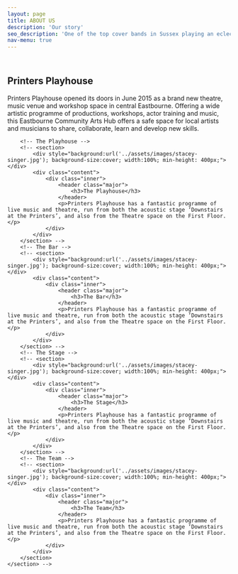 ```yaml
---
layout: page
title: ABOUT US
description: 'Our story'
seo_description: 'One of the top cover bands in Sussex playing an eclectic, electric playlist from five decades of rock, pop, funk and blues. Find out more about the band.'
nav-menu: true
---
```


<!-- Main -->
<div id="main" class="alt">



<!-- Intro -->
<section id="intro" class="spotlights" style="margin-top:4em;">
	<div class="inner">
		<h2>Printers Playhouse</h2>
		<p>Printers Playhouse opened its doors in June 2015 as a brand new theatre, music venue and workshop space in central Eastbourne. Offering a wide artistic programme of productions, workshops, actor training and music, this Eastbourne Community Arts Hub offers a safe space for local artists and musicians to share, collaborate, learn and develop new skills.</p>
	</div>
</section>

<!-- About -->	
<!-- <section id="venue">
	<section class="spotlights"> -->
		<!-- The Playhouse -->
		<!-- <section>
			<div style="background:url('../assets/images/stacey-singer.jpg'); background-size:cover; width:100%; min-height: 400px;"></div>
			<div class="content">
				<div class="inner">
					<header class="major">
						<h3>The Playhouse</h3>
					</header>
					<p>Printers Playhouse has a fantastic programme of live music and theatre, run from both the acoustic stage ‘Downstairs at the Printers’, and also from the Theatre space on the First Floor.</p>
				</div>
			</div>
		</section> -->
		<!-- The Bar -->
		<!-- <section>
			<div style="background:url('../assets/images/stacey-singer.jpg'); background-size:cover; width:100%; min-height: 400px;"></div>
			<div class="content">
				<div class="inner">
					<header class="major">
						<h3>The Bar</h3>
					</header>
					<p>Printers Playhouse has a fantastic programme of live music and theatre, run from both the acoustic stage ‘Downstairs at the Printers’, and also from the Theatre space on the First Floor.</p>
				</div>
			</div>
		</section> -->
		<!-- The Stage -->
		<!-- <section>
			<div style="background:url('../assets/images/stacey-singer.jpg'); background-size:cover; width:100%; min-height: 400px;"></div>
			<div class="content">
				<div class="inner">
					<header class="major">
						<h3>The Stage</h3>
					</header>
					<p>Printers Playhouse has a fantastic programme of live music and theatre, run from both the acoustic stage ‘Downstairs at the Printers’, and also from the Theatre space on the First Floor.</p>
				</div>
			</div>
		</section> -->
		<!-- The Team -->
		<!-- <section>
			<div style="background:url('../assets/images/stacey-singer.jpg'); background-size:cover; width:100%; min-height: 400px;"></div>
			<div class="content">
				<div class="inner">
					<header class="major">
						<h3>The Team</h3>
					</header>
					<p>Printers Playhouse has a fantastic programme of live music and theatre, run from both the acoustic stage ‘Downstairs at the Printers’, and also from the Theatre space on the First Floor.</p>
				</div>
			</div>
		</section>
	</section> -->
<!-- </section> -->
</div>
